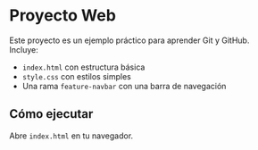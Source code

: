 # Proyecto Web

Este proyecto es un ejemplo práctico para aprender Git y GitHub.  
Incluye:  
- `index.html` con estructura básica  
- `style.css` con estilos simples  
- Una rama `feature-navbar` con una barra de navegación  

## Cómo ejecutar
Abre `index.html` en tu navegador.
